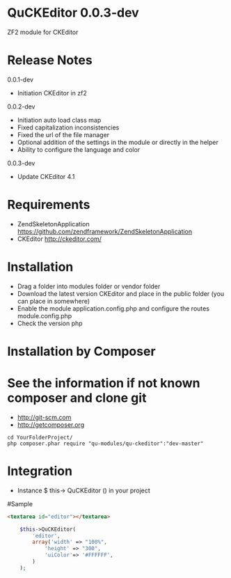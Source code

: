 QuCKEditor 0.0.3-dev
========================

ZF2 module for CKEditor

Release Notes
========================

0.0.1-dev

- Initiation CKEditor in zf2

0.0.2-dev

- Initiation auto load class map
- Fixed capitalization inconsistencies
- Fixed the url of the file manager
- Optional addition of the settings in the module or directly in the helper
- Ability to configure the language and color

0.0.3-dev

- Update CKEditor 4.1

Requirements
========================
- ZendSkeletonApplication https://github.com/zendframework/ZendSkeletonApplication
- CKEditor http://ckeditor.com/

Installation
========================
- Drag a folder into modules folder or vendor folder
- Download the latest version CKEditor and place in the public folder (you can place in somewhere)
- Enable the module application.config.php and configure the routes module.config.php
- Check the version php

Installation by Composer
========================
See the information if not known composer and clone git
=========================================================
- http://git-scm.com
- http://getcomposer.org

```
cd YourFolderProject/
php composer.phar require "qu-modules/qu-ckeditor":"dev-master"
```

Integration
========================
- Instance $ this-> QuCKEditor () in your project

#Sample

```html
<textarea id="editor"></textarea>
```

```php
    $this->QuCKEditor(
        'editor',
        array('width' => "100%",
            'height' => "300",
            'uiColor'=> '#FFFFFF',
        )
    );
```